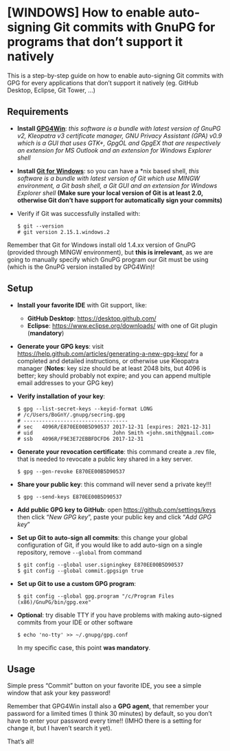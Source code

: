 \[WINDOWS\] How to enable auto-signing Git commits with GnuPG for programs that don’t support it natively
=========================================================================================================

This is a step-by-step guide on how to enable auto-signing Git commits with GPG for every applications that don’t support it natively (eg. GitHub Desktop, Eclipse, Git Tower, …)

Requirements
------------

-   **Install [GPG4Win](https://gpg4win.org/download.html)**: *this software is a bundle with latest version of GnuPG v2, Kleopatra v3 certificate manager, GNU Privacy Assistant (GPA) v0.9 which is a GUI that uses GTK+, GpgOL and GpgEX that are respectively an extension for MS Outlook and an extension for Windows Explorer shell*
-   **Install [Git for Windows](https://gitforwindows.org/)**: so you can have a \*nix based shell, *this software is a bundle with latest version of Git which use MINGW environment, a Git bash shell, a Git GUI and an extension for Windows Explorer shell* **(Make sure your local version of Git is at least 2.0, otherwise Git don’t have support for automatically sign your commits)**
-   Verify if Git was successfully installed with:

        $ git --version
        # git version 2.15.1.windows.2

Remember that Git for Windows install old 1.4.xx version of GnuPG (provided through MINGW environment), but **this is irrelevant**, as we are going to manually specify which GnuPG program our Git must be using (which is the GnuPG version installed by GPG4Win)!

Setup
-----

-   **Install your favorite IDE** with Git support, like:
    -   **GitHub Desktop**: <https://desktop.github.com/>
    -   **Eclipse**: <https://www.eclipse.org/downloads/> with one of Git plugin (**mandatory**)
-   **Generate your GPG keys**: visit <https://help.github.com/articles/generating-a-new-gpg-key/> for a completed and detailed instructions, or otherwise use Kleopatra manager (**Notes**: key size should be at least 2048 bits, but 4096 is better; key should probably not expire; and you can append multiple email addresses to your GPG key)
-   **Verify installation of your key**:

        $ gpg --list-secret-keys --keyid-format LONG
        # /c/Users/BoGnY/.gnupg/secring.gpg
        # ----------------------------------
        # sec   4096R/E870EE00B5D90537 2017-12-31 [expires: 2021-12-31]
        # uid                          John Smith <john.smith@gmail.com>
        # ssb   4096R/F9E3E72EBBFDCFD6 2017-12-31

-   **Generate your revocation certificate**: this command create a .rev file, that is needed to revocate a public key shared in a key server.

        $ gpg --gen-revoke E870EE00B5D90537

-   **Share your public key**: this command will never send a private key!!!

        $ gpg --send-keys E870EE00B5D90537

-   **Add public GPG key to GitHub**: open <https://github.com/settings/keys> then click “*New GPG key*”, paste your public key and click “*Add GPG key*”
-   **Set up Git to auto-sign all commits**: this change your global configuration of Git, if you would like to add auto-sign on a single repository, remove `--global` from command

        $ git config --global user.signingkey E870EE00B5D90537
        $ git config --global commit.gpgsign true

-   **Set up Git to use a custom GPG program**:

        $ git config --global gpg.program "/c/Program Files (x86)/GnuPG/bin/gpg.exe"

-   **Optional**: try disable TTY if you have problems with making auto-signed commits from your IDE or other software

        $ echo 'no-tty' >> ~/.gnupg/gpg.conf

    In my specific case, this point **was mandatory**.

Usage
-----

Simple press “Commit” button on your favorite IDE, you see a simple window that ask your key password!

Remember that GPG4Win install also a **GPG agent**, that remember your password for a limited times (I think 30 minutes) by default, so you don’t have to enter your password every time!! (IMHO there is a setting for change it, but I haven’t search it yet).

That’s all!

